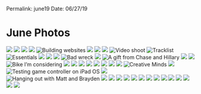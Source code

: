
Permalink: june19
Date: 06/27/19


# June Photos

![][image-1]
![][image-2]
![][image-3]
![][image-4]
![Building websites][image-5]
![][image-6]
![][image-7]
![][image-8]
![Video shoot][image-9]
![Tracklist][image-10]
![Essentials][image-11]
![][image-12]
![][image-13] 
![][image-14]
![Bad wreck][image-15]
![][image-16]
![A gift from Chase and Hillary][image-17]
![][image-18]
![][image-19]
![Bike I’m considering][image-20]
![][image-21]
![][image-22]
![][image-23]
![][image-24]
![][image-25]
![][image-26]
![][image-27]
![][image-28]
![Creative Minds][image-29]
![][image-30]
![Testing game controller on iPad OS][image-31]
![][image-32]
![Hanging out with Matt and Brayden][image-33]
![][image-34]
![][image-35]
![][image-36]
![][image-37]
![][image-38]
![][image-39]
![][image-40]
![][image-41]
![][image-42]
![][image-43]
![][image-44]
![][image-45]
![][image-46]
![][image-47]

[image-1]:	https://i.imgur.com/xAp8VcS.jpg
[image-2]:	https://i.imgur.com/JJVp6y7.jpg
[image-3]:	https://i.imgur.com/VlbBOFT.jpg
[image-4]:	https://i.imgur.com/73I1PKg.jpg
[image-5]:	https://i.imgur.com/dPyBF47.jpg
[image-6]:	https://i.imgur.com/EOggYVX.jpg
[image-7]:	https://i.imgur.com/n4XSVO8.jpg
[image-8]:	https://i.imgur.com/bcjdJsJ.jpg
[image-9]:	https://i.imgur.com/Nh4B7AG.jpg
[image-10]:	https://i.imgur.com/xwmzVpW.jpg
[image-11]:	https://i.imgur.com/dK0SFZv.jpg
[image-12]:	https://i.imgur.com/ybNIXaM.jpg
[image-13]:	https://i.imgur.com/nv07OjX.jpg
[image-14]:	https://i.imgur.com/BxHmBqt.jpg
[image-15]:	https://i.imgur.com/ZIKWWEa.jpg
[image-16]:	https://i.imgur.com/Mu0XvQt.jpg
[image-17]:	https://i.imgur.com/0uwWuj5.jpg
[image-18]:	https://i.imgur.com/rCWVzRf.jpg
[image-19]:	https://i.imgur.com/o34TT8T.jpg
[image-20]:	https://i.imgur.com/6aqsCPQ.jpg
[image-21]:	https://i.imgur.com/vwjj2qj.jpg
[image-22]:	https://i.imgur.com/4Icpel5.jpg
[image-23]:	https://i.imgur.com/GFS8jTR.jpg
[image-24]:	https://i.imgur.com/8K9pNaX.jpg
[image-25]:	https://i.imgur.com/olAsRp5.jpg
[image-26]:	https://i.imgur.com/SwewEEz.jpg
[image-27]:	https://i.imgur.com/MMoXMz1.jpg
[image-28]:	https://i.imgur.com/QCQ4Hi7.jpg
[image-29]:	https://i.imgur.com/IJGi5DW.jpg
[image-30]:	https://i.imgur.com/LrnKoTk.jpg
[image-31]:	https://i.imgur.com/Dr3302S.jpg
[image-32]:	https://i.imgur.com/JDZxlKf.jpg
[image-33]:	https://i.imgur.com/E0qYFVg.jpg
[image-34]:	https://i.imgur.com/ar8E85S.jpg
[image-35]:	https://i.imgur.com/ChNPhm3.jpg
[image-36]:	https://i.imgur.com/eKxzPk6.jpg
[image-37]:	https://i.imgur.com/bifuwHe.jpg
[image-38]:	https://i.imgur.com/9jDDswm.jpg
[image-39]:	https://i.imgur.com/JGPZw8Z.jpg
[image-40]:	https://i.imgur.com/WlWZSWT.jpg
[image-41]:	https://i.imgur.com/gXIyjMJ.jpg
[image-42]:	https://i.imgur.com/mglnLzU.jpg
[image-43]:	https://i.imgur.com/tX4Tqcn.jpg
[image-44]:	https://i.imgur.com/4MdPbYq.jpg
[image-45]:	https://i.imgur.com/KrNBuQH.jpg
[image-46]:	https://i.imgur.com/bMfZGU0.jpg
[image-47]:	https://i.imgur.com/Ad9oj5Q.jpg